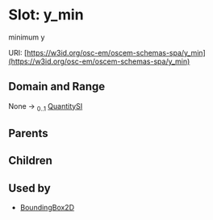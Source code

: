 
# Slot: y_min

minimum y

URI: [https://w3id.org/osc-em/oscem-schemas-spa/y_min](https://w3id.org/osc-em/oscem-schemas-spa/y_min)


## Domain and Range

None &#8594;  <sub>0..1</sub> [QuantitySI](QuantitySI.md)

## Parents


## Children


## Used by

 * [BoundingBox2D](BoundingBox2D.md)
